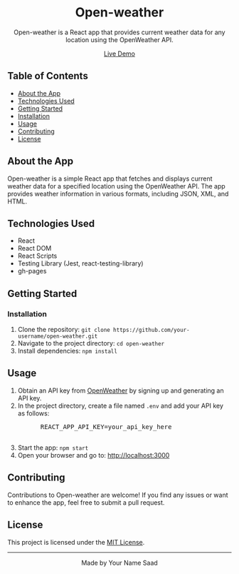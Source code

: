 <!DOCTYPE html>
<html>
<head>
</head>
<body>

<h1 align="center">Open-weather</h1>

<p align="center">
  Open-weather is a React app that provides current weather data for any location using the OpenWeather API.
</p>

<p align="center">
  <a href="https://saad662.github.io/open-weather">Live Demo</a>
</p>

<h2>Table of Contents</h2>

<ul>
  <li><a href="#about-the-app">About the App</a></li>
  <li><a href="#technologies-used">Technologies Used</a></li>
  <li><a href="#getting-started">Getting Started</a></li>
  <li><a href="#installation">Installation</a></li>
  <li><a href="#usage">Usage</a></li>
  <li><a href="#contributing">Contributing</a></li>
  <li><a href="#license">License</a></li>
</ul>

<h2>About the App</h2>

<p>
  Open-weather is a simple React app that fetches and displays current weather data for a specified location using the OpenWeather API.
  The app provides weather information in various formats, including JSON, XML, and HTML.
</p>

<h2>Technologies Used</h2>

<ul>
  <li>React</li>
  <li>React DOM</li>
  <li>React Scripts</li>
  <li>Testing Library (Jest, react-testing-library)</li>
  <li>gh-pages</li>
</ul>

<h2>Getting Started</h2>

<h3>Installation</h3>

<ol>
  <li>Clone the repository: <code>git clone https://github.com/your-username/open-weather.git</code></li>
  <li>Navigate to the project directory: <code>cd open-weather</code></li>
  <li>Install dependencies: <code>npm install</code></li>
</ol>

<h2>Usage</h2>

<ol>
  <li>Obtain an API key from <a href="https://openweathermap.org/api">OpenWeather</a> by signing up and generating an API key.</li>
  <li>In the project directory, create a file named <code>.env</code> and add your API key as follows:
    <pre>
      REACT_APP_API_KEY=your_api_key_here
    </pre>
  </li>
  <li>Start the app: <code>npm start</code></li>
  <li>Open your browser and go to: <a href="http://localhost:3000">http://localhost:3000</a></li>
</ol>

<h2>Contributing</h2>

<p>
  Contributions to Open-weather are welcome! If you find any issues or want to enhance the app, feel free to submit a pull request.
</p>

<h2>License</h2>

<p>
  This project is licensed under the <a href="LICENSE">MIT License</a>.
</p>

<hr>

<p align="center">
  Made by Your Name Saad
</p>

</body>
</html>

